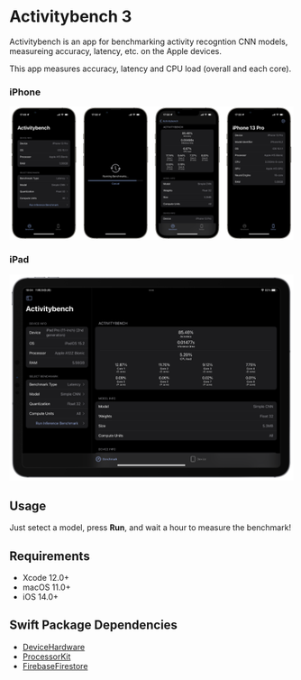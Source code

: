 # Activitybench 3

Activitybench is an app for benchmarking activity recogntion CNN models, measureing accuracy, latency, etc. on the Apple devices.

This app measures accuracy, latency and CPU load (overall and each core).

### iPhone
![](materials/activitybench_iphone.png)

### iPad

![](materials/activitybench_ipad.png)

## Usage

Just setect a model, press **Run**, and wait a hour to measure the benchmark!

## Requirements
- Xcode 12.0+
- macOS 11.0+
- iOS 14.0+

## Swift Package Dependencies
- [DeviceHardware](https://github.com/Shakshi3104/DeviceHardware)
- [ProcessorKit](https://github.com/Shakshi3104/ProcessorKit)
- [FirebaseFirestore](https://github.com/firebase/firebase-ios-sdk)
